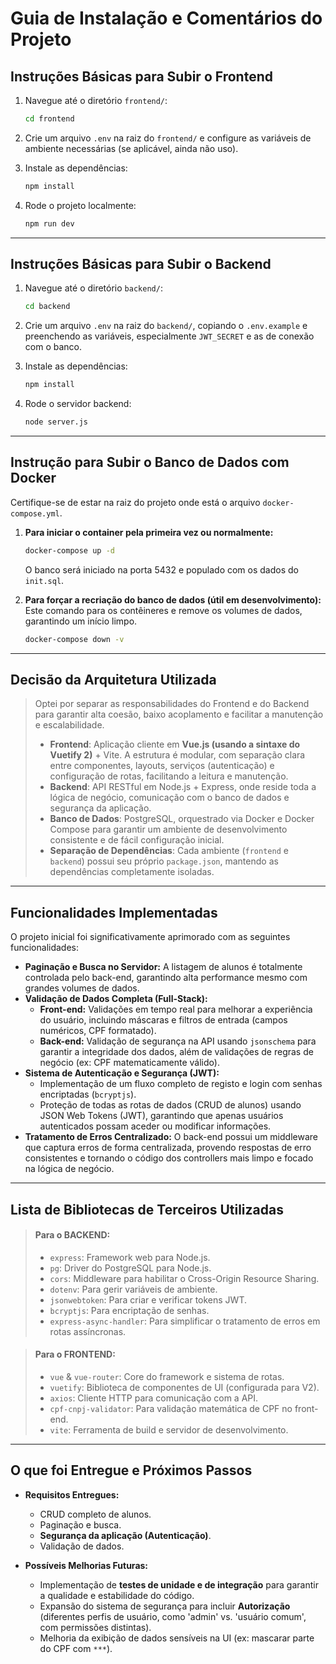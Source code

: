 # Guia de Instalação e Comentários do Projeto

## Instruções Básicas para Subir o Frontend

1.  Navegue até o diretório `frontend/`:
    ```bash
    cd frontend
    ```

2.  Crie um arquivo `.env` na raiz do `frontend/` e configure as variáveis de ambiente necessárias (se aplicável, ainda não uso).

3.  Instale as dependências:
    ```bash
    npm install
    ```

4.  Rode o projeto localmente:
    ```bash
    npm run dev
    ```

---

## Instruções Básicas para Subir o Backend

1.  Navegue até o diretório `backend/`:
    ```bash
    cd backend
    ```

2.  Crie um arquivo `.env` na raiz do `backend/`, copiando o `.env.example` e preenchendo as variáveis, especialmente `JWT_SECRET` e as de conexão com o banco.

3.  Instale as dependências:
    ```bash
    npm install
    ```

4.  Rode o servidor backend:
    ```bash
    node server.js
    ```

---

## Instrução para Subir o Banco de Dados com Docker

Certifique-se de estar na raiz do projeto onde está o arquivo `docker-compose.yml`.

1.  **Para iniciar o container pela primeira vez ou normalmente:**
    ```bash
    docker-compose up -d
    ```
    O banco será iniciado na porta 5432 e populado com os dados do `init.sql`.

2.  **Para forçar a recriação do banco de dados (útil em desenvolvimento):**
    Este comando para os contêineres e remove os volumes de dados, garantindo um início limpo.
    ```bash
    docker-compose down -v
    ```

---

## Decisão da Arquitetura Utilizada

> Optei por separar as responsabilidades do Frontend e do Backend para garantir alta coesão, baixo acoplamento e facilitar a manutenção e escalabilidade.
>
> -   **Frontend**: Aplicação cliente em **Vue.js (usando a sintaxe do Vuetify 2)** + Vite. A estrutura é modular, com separação clara entre componentes, layouts, serviços (autenticação) e configuração de rotas, facilitando a leitura e manutenção.
> -   **Backend**: API RESTful em Node.js + Express, onde reside toda a lógica de negócio, comunicação com o banco de dados e segurança da aplicação.
> -   **Banco de Dados**: PostgreSQL, orquestrado via Docker e Docker Compose para garantir um ambiente de desenvolvimento consistente e de fácil configuração inicial.
> -   **Separação de Dependências**: Cada ambiente (`frontend` e `backend`) possui seu próprio `package.json`, mantendo as dependências completamente isoladas.

---

## Funcionalidades Implementadas

O projeto inicial foi significativamente aprimorado com as seguintes funcionalidades:

* **Paginação e Busca no Servidor:** A listagem de alunos é totalmente controlada pelo back-end, garantindo alta performance mesmo com grandes volumes de dados.
* **Validação de Dados Completa (Full-Stack):**
    * **Front-end:** Validações em tempo real para melhorar a experiência do usuário, incluindo máscaras e filtros de entrada (campos numéricos, CPF formatado).
    * **Back-end:** Validação de segurança na API usando `jsonschema` para garantir a integridade dos dados, além de validações de regras de negócio (ex: CPF matematicamente válido).
* **Sistema de Autenticação e Segurança (JWT):**
    * Implementação de um fluxo completo de registo e login com senhas encriptadas (`bcryptjs`).
    * Proteção de todas as rotas de dados (CRUD de alunos) usando JSON Web Tokens (JWT), garantindo que apenas usuários autenticados possam aceder ou modificar informações.
* **Tratamento de Erros Centralizado:** O back-end possui um middleware que captura erros de forma centralizada, provendo respostas de erro consistentes e tornando o código dos controllers mais limpo e focado na lógica de negócio.

---

## Lista de Bibliotecas de Terceiros Utilizadas

> #### Para o BACKEND:
>
> -   `express`: Framework web para Node.js.
> -   `pg`: Driver do PostgreSQL para Node.js.
> -   `cors`: Middleware para habilitar o Cross-Origin Resource Sharing.
> -   `dotenv`: Para gerir variáveis de ambiente.
> -   `jsonwebtoken`: Para criar e verificar tokens JWT.
> -   `bcryptjs`: Para encriptação de senhas.
> -   `express-async-handler`: Para simplificar o tratamento de erros em rotas assíncronas.

> #### Para o FRONTEND:
>
> -   `vue` & `vue-router`: Core do framework e sistema de rotas.
> -   `vuetify`: Biblioteca de componentes de UI (configurada para V2).
> -   `axios`: Cliente HTTP para comunicação com a API.
> -   `cpf-cnpj-validator`: Para validação matemática de CPF no front-end.
> -   `vite`: Ferramenta de build e servidor de desenvolvimento.

---

## O que foi Entregue e Próximos Passos

* **Requisitos Entregues:**
    * CRUD completo de alunos.
    * Paginação e busca.
    * **Segurança da aplicação (Autenticação)**.
    * Validação de dados.

* **Possíveis Melhorias Futuras:**
    * Implementação de **testes de unidade e de integração** para garantir a qualidade e estabilidade do código.
    * Expansão do sistema de segurança para incluir **Autorização** (diferentes perfis de usuário, como 'admin' vs. 'usuário comum', com permissões distintas).
    * Melhoria da exibição de dados sensíveis na UI (ex: mascarar parte do CPF com `***`).